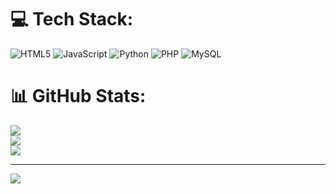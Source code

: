 
# 💻 Tech Stack:
![HTML5](https://img.shields.io/badge/html5-%23E34F26.svg?style=for-the-badge&logo=html5&logoColor=white) ![JavaScript](https://img.shields.io/badge/javascript-%23323330.svg?style=for-the-badge&logo=javascript&logoColor=%23F7DF1E) ![Python](https://img.shields.io/badge/python-3670A0?style=for-the-badge&logo=python&logoColor=ffdd54) ![PHP](https://img.shields.io/badge/php-%23777BB4.svg?style=for-the-badge&logo=php&logoColor=white) ![MySQL](https://img.shields.io/badge/mysql-4479A1.svg?style=for-the-badge&logo=mysql&logoColor=white)
# 📊 GitHub Stats:
![](https://github-readme-stats.vercel.app/api?username=Eduardo-Alves20&theme=dark&hide_border=false&include_all_commits=false&count_private=false)<br/>
![](https://github-readme-streak-stats.herokuapp.com/?user=Eduardo-Alves20&theme=dark&hide_border=false)<br/>
![](https://github-readme-stats.vercel.app/api/top-langs/?username=Eduardo-Alves20&theme=dark&hide_border=false&include_all_commits=false&count_private=false&layout=compact)

---
[![](https://visitcount.itsvg.in/api?id=Eduardo-Alves20&icon=0&color=0)](https://visitcount.itsvg.in)

<!-- Proudly created with GPRM ( https://gprm.itsvg.in ) -->
